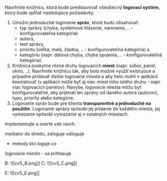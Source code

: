 Navrhnite knižnicu, ktorá bude predstavovať všeobecný **logovací systém**, ktorý bude spĺňať nasledujúce požiadavky.

1.  Umožní jednoduché logovanie **správ**, ktoré budú obsahovať:
    -   typ správy (chyba, systémové hlásenie, varovanie, .. - konfigurovateľná kategória)
    -   autora,
    -   text správy,
    -   prioritu (veľká, malá, žiadna, .. - konfigurovateľná kategória) a
    -   kategóriu (napr. dátová chyba, chyba spojenia, .. - konfigurovateľná kategória).
2.  Knižnica poskytne rôzne druhy logovacích **miest** (napr. súbor, panel, okno, ..). Navrhnite knižnicu tak, aby bolo možné využiť existujúce a prípadne pridávať ďalšie logovacie miesta a aby tieto mohli v aplikácií koexistovať (v aplikácií môže byť aj viac miest toho istého druhu - napr. viac logovacích panelov). Navyše, logovacie miesta môžu byť konfigurovateľné, aby prijímali len správy od daného autora (autorov), typu, priority alebo kategórie. 
3.  Logovanie správ bude pre klienta **transparentné a jednoduché na použitie**. Logovanie správy spôsobí jej pridanie do každého miesta, jej vymazanie spôsobí vymazanie aj v ostatných miestach.

Implementujte a overte váš návrh.




mediator do stredu, zaloguje odloguje
- metody kto loguje co

logovacie miesto - sa prihlasuje

B:
![[cv5_B.png]]
C:
![[cv5_C.png]]

E:
![[cv5_E.png]]